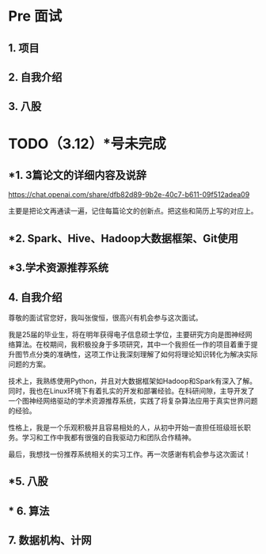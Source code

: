 # Pre 面试

## 1. 项目

## 2. 自我介绍

## 3. 八股





# TODO（3.12）*号未完成

## *1. 3篇论文的详细内容及说辞

https://chat.openai.com/share/dfb82d89-9b2e-40c7-b611-09f512adea09

主要是把论文再通读一遍，记住每篇论文的创新点。把这些和简历上写的对应上。

## *2. Spark、Hive、Hadoop大数据框架、Git使用



## *3.学术资源推荐系统

## 4. 自我介绍

尊敬的面试官您好，我叫张俊恒，很高兴有机会参与这次面试。

我是25届的毕业生，将在明年获得电子信息硕士学位，主要研究方向是图神经网络算法。在校期间，我积极投身于多项研究，其中一个我担任一作的项目着重于提升图节点分类的准确性，这项工作让我深刻理解了如何将理论知识转化为解决实际问题的方案。

技术上，我熟练使用Python，并且对大数据框架如Hadoop和Spark有深入了解。同时，我也在Linux环境下有着扎实的开发和部署经验。在科研间隙，主导开发了一个图神经网络驱动的学术资源推荐系统，实践了将复杂算法应用于真实世界问题的经验。

性格上，我是一个乐观积极并且容易相处的人，从初中开始一直担任班级班长职务。学习和工作中我都有很强的自我驱动力和团队合作精神。

最后，我想找一份推荐系统相关的实习工作。再一次感谢有机会参与这次面试！

## *5. 八股

## * 6. 算法

## 7. 数据机构、计网


